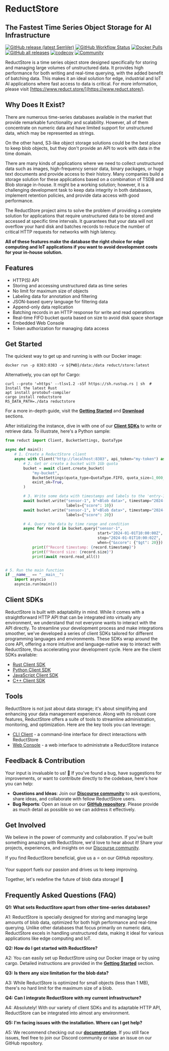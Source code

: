 # ReductStore

## The Fastest Time Series Object Storage for AI Infrastructure

[![GitHub release (latest SemVer)](https://img.shields.io/github/v/release/reductstore/reductstore)](https://github.com/reductstore/reductstore/releases/latest)
[![GitHub Workflow Status](https://img.shields.io/github/actions/workflow/status/reductstore/reductstore/ci.yml?branch=main)](https://github.com/reductstore/reductstore/actions)
[![Docker Pulls](https://img.shields.io/docker/pulls/reduct/store)](https://hub.docker.com/r/reduct/store)
[![GitHub all releases](https://img.shields.io/github/downloads/reductstore/reductstore/total)](https://github.com/reductstore/reductstore/releases/latest)
[![codecov](https://codecov.io/gh/reductstore/reductstore/branch/main/graph/badge.svg?token=8FCWEX9VSQ)](https://codecov.io/gh/reductstore/reductstore)
[![Community](https://img.shields.io/discourse/status?server=https%3A%2F%2Fcommunity.reduct.store
)](https://community.reduct.store/signup)


ReductStore is a time series object store designed specifically for storing and managing large volumes of unstructured data. It provides high performance for both writing and real-time querying, with the added benefit of batching data. This makes it an ideal solution for edge, industrial and IoT AI applications where fast access to data is critical. For more information, please visit [https://www.reduct.store/](https://www.reduct.store/).

## Why Does It Exist?

There are numerous time-series databases available in the market that provide remarkable functionality and scalability. However, all of them concentrate on numeric data and have limited support for unstructured data, which may be represented as strings.

On the other hand, S3-like object storage solutions could be the best place to keep blob objects, but they don't provide an API to work with data in the time domain.

There are many kinds of applications where we need to collect unstructured data such as images, high-frequency sensor data, binary packages, or huge text documents and provide access to their history.
Many companies build a storage solution for these applications based on a combination of TSDB and Blob storage in-house. It might be a working solution; however, it is a challenging development task to keep data integrity in both databases, implement retention policies, and provide data access with good performance.

The ReductStore project aims to solve the problem of providing a complete solution for applications that require unstructured data to be stored and accessed at specific time intervals.
It guarantees that your data will not overflow your hard disk and batches records to reduce the number of critical HTTP requests for networks with high latency.

**All of these features make the database the right choice for edge computing and IoT applications if you want to avoid development costs for your in-house solution.**

## Features

- HTTP(S) API
- Storing and accessing unstructured data as time series
- No limit for maximum size of objects
- Labeling data for annotation and filtering
- JSON-based query language for filtering data
- Append-only data replication
- Batching records in an HTTP response for write and read operations
- Real-time FIFO bucket quota based on size to avoid disk space shortage
- Embedded Web Console
- Token authorization for managing data access

## Get Started

The quickest way to get up and running is with our Docker image:

```
docker run -p 8383:8383 -v ${PWD}/data:/data reduct/store:latest
```

Alternatively, you can opt for Cargo:

```
curl --proto '=https' --tlsv1.2 -sSf https://sh.rustup.rs | sh  # Install the latest Rust
apt install protobuf-compiler
cargo install reductstore
RS_DATA_PATH=./data reductstore
```

For a more in-depth guide, visit the **[Getting Started](https://reduct.store/docs/)** and **[Download](https://www.reduct.store/download)** sections.

After initializing the instance, dive in with one of our **[Client SDKs](#client-sdks)** to write or retrieve data. To illustrate, here's a Python sample:

```python
from reduct import Client, BucketSettings, QuotaType

async def main():
    # 1. Create a ReductStore client
    async with Client("http://localhost:8383", api_token="my-token") as client:
        # 2. Get or create a bucket with 1Gb quota
        bucket = await client.create_bucket(
            "my-bucket",
            BucketSettings(quota_type=QuotaType.FIFO, quota_size=1_000_000_000),
            exist_ok=True,
        )

        # 3. Write some data with timestamps and labels to the 'entry-1' entry
        await bucket.write("sensor-1", b"<Blob data>", timestamp="2024-01-01T10:00:00Z",
                           labels={"score": 10})
        await bucket.write("sensor-1", b"<Blob data>", timestamp="2024-01-01T10:00:01Z",
                           labels={"score": 20})

        # 4. Query the data by time range and condition
        async for record in bucket.query("sensor-1",
                                         start="2024-01-01T10:00:00Z",
                                         stop="2024-01-01T10:00:02Z",
                                         when={"&score": {"$gt": 20}}):
            print(f"Record timestamp: {record.timestamp}")
            print(f"Record size: {record.size}")
            print(await record.read_all())


# 5. Run the main function
if __name__ == "__main__":
    import asyncio
    asyncio.run(main())
```

## Client SDKs

ReductStore is built with adaptability in mind. While it comes with a straightforward HTTP API that can be integrated into virtually any environment, we understand that not everyone wants to interact with the API directly.
To streamline your development process and make integrations smoother, we've developed a series of client SDKs tailored for different programming languages and environments. These SDKs wrap around the core API, offering a more intuitive and language-native way to interact with ReductStore, thus accelerating your development cycle.
Here are the client SDKs available:

- [Rust Client SDK](https://github.com/reductstore/reduct-rs)
- [Python Client SDK](https://github.com/reductstore/reduct-py)
- [JavaScript Client SDK](https://github.com/reductstore/reduct-js)
- [C++ Client SDK](https://github.com/reductstore/reduct-cpp)

## Tools

ReductStore is not just about data storage; it's about simplifying and enhancing your data management experience. Along with its robust core features, ReductStore offers a suite of tools to streamline administration, monitoring, and optimization. Here are the key tools you can leverage:

- [CLI Client](https://github.com/reductstore/reduct-cli) - a command-line interface for direct interactions with ReductStore
- [Web Console](https://github.com/reductstore/web-console) - a web interface to administrate a ReductStore instance

## **Feedback & Contribution**

Your input is invaluable to us! 🌟 If you've found a bug, have suggestions for improvements, or want to contribute directly to the codebase, here's how you can help:

- **Questions and Ideas**: Join our [**Discourse community**](https://community.reduct.store) to ask questions, share ideas, and collaborate with fellow ReductStore users.
- **Bug Reports**: Open an issue on our **[GitHub repository](https://github.com/reductstore/reductstore/issues)**. Please provide as much detail as possible so we can address it effectively.

## **Get Involved**

We believe in the power of community and collaboration. If you've built something amazing with ReductStore, we'd love to hear about it! Share your projects, experiences, and insights on our [Discourse community](https://community.reduct.store).

If you find ReductStore beneficial, give us a ⭐ on our GitHub repository.

Your support fuels our passion and drives us to keep improving.

Together, let's redefine the future of blob data storage! 🚀

## **Frequently Asked Questions (FAQ)**

**Q1: What sets ReductStore apart from other time-series databases?**

A1: ReductStore is specially designed for storing and managing large amounts of blob data, optimized for both high performance and real-time querying. Unlike other databases that focus primarily on numeric data, ReductStore excels in handling unstructured data, making it ideal for various applications like edge computing and IoT.

**Q2: How do I get started with ReductStore?**

A2: You can easily set up ReductStore using our Docker image or by using cargo. Detailed instructions are provided in the **[Getting Started](https://reduct.store/docs/)** section.

**Q3: Is there any size limitation for the blob data?**

A3: While ReductStore is optimized for small objects (less than 1 MB), there's no hard limit for the maximum size of a blob.

**Q4: Can I integrate ReductStore with my current infrastructure?**

A4: Absolutely! With our variety of client SDKs and its adaptable HTTP API, ReductStore can be integrated into almost any environment.

**Q5: I'm facing issues with the installation. Where can I get help?**

A5: We recommend checking out our **[documentation](https://reduct.store/docs/)**. If you still face issues, feel free to join our Discord community or raise an issue on our GitHub repository.
